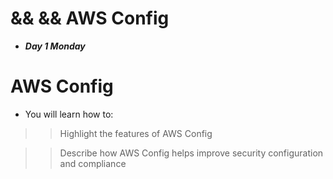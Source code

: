 # && && AWS Config
- ***Day 1 Monday***

# AWS Config
- You will learn how to:

>> Highlight the features of AWS Config

>> Describe how AWS Config helps improve security configuration and compliance
